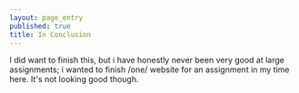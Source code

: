 ```yaml
---
layout: page_entry
published: true
title: In Conclusion
---
```


<!-- Typing this as you sit metres away is unnerving anyway :O --> I did want to finish this, but i have honestly never been very good at large assignments; i wanted to finish /one/ website for an assignment in my time here. It's not looking good though.